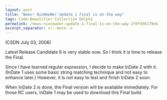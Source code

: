 ```yaml
---
layout: post
title: "News! NixNewNer Update 1 Final is on the way"
tags: Code-Beautifier-Collection Delphi
permalink: /news-nixnewner-update-1-final-is-on-the-way-2f0f946179e6
excerpt_separator: <!--more-->
---
```

(CSDN July 03, 2006)

Latest Release Candidate 6 is very stable now. So I think it is time to release the Final.
<!--more-->

Since I have learned regular expression, I decide to make InDate 2 with it. (InDate 1 uses some basic string matching technique and not easy to enhance later.) However, it is not easy to test and finish InDate 2 soon.

When InDate 2 is done, the Final version will be available immediately. For those RC users, InDate 1 may be used to download this Final build.
